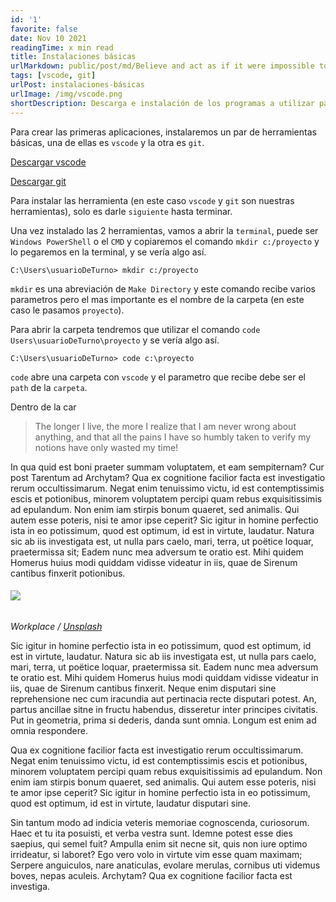 ```yaml
---
id: '1'
favorite: false
date: Nov 10 2021
readingTime: x min read
title: Instalaciones básicas
urlMarkdown: public/post/md/Believe and act as if it were impossible to fail.md
tags: [vscode, git]
urlPost: instalaciones-básicas
urlImage: /img/vscode.png
shortDescription: Descarga e instalación de los programas a utilizar para empezar a trabajar
---
```


Para crear las primeras aplicaciones, instalaremos un par de herramientas básicas, una de ellas es `vscode` y la otra es `git`.

[Descargar vscode](https://code.visualstudio.com/download)

[Descargar git](https://git-scm.com/downloads)

Para instalar las herramienta (en este caso `vscode` y `git` son nuestras herramientas), solo es darle `siguiente` hasta terminar.

Una vez instalado las 2 herramientas, vamos a abrir la `terminal`, puede ser `Windows PowerShell` o el `CMD` y copiaremos el comando `mkdir c:/proyecto` y lo pegaremos en la terminal, y se vería algo así.

```console
C:\Users\usuarioDeTurno> mkdir c:/proyecto
```

`mkdir` es una abreviación de `Make Directory` y este comando recibe varios parametros pero el mas importante es el nombre de la carpeta (en este caso le pasamos `proyecto`).

Para abrir la carpeta tendremos que utilizar el comando `code Users\usuarioDeTurno\proyecto` y se vería algo así.

```console
C:\Users\usuarioDeTurno> code c:\proyecto
```

`code` abre una carpeta con `vscode` y el parametro que recibe debe ser el `path` de la `carpeta`.

Dentro de la car

> The longer I live, the more I realize that I am never wrong about anything, and that all the pains I have so humbly taken to verify my notions have only wasted my time!

In qua quid est boni praeter summam voluptatem, et eam sempiternam? Cur post Tarentum ad Archytam? Qua ex cognitione facilior facta est investigatio rerum occultissimarum. Negat enim tenuissimo victu, id est contemptissimis escis et potionibus, minorem voluptatem percipi quam rebus exquisitissimis ad epulandum. Non enim iam stirpis bonum quaeret, sed animalis. Qui autem esse poteris, nisi te amor ipse ceperit? Sic igitur in homine perfectio ista in eo potissimum, quod est optimum, id est in virtute, laudatur. Natura sic ab iis investigata est, ut nulla pars caelo, mari, terra, ut poëtice loquar, praetermissa sit; Eadem nunc mea adversum te oratio est. Mihi quidem Homerus huius modi quiddam vidisse videatur in iis, quae de Sirenum cantibus finxerit potionibus.

###### ![](/assets/placeholder_post.jpg)

_Workplace / [Unsplash](https://unsplash.com/)_

Sic igitur in homine perfectio ista in eo potissimum, quod est optimum, id est in virtute, laudatur. Natura sic ab iis investigata est, ut nulla pars caelo, mari, terra, ut poëtice loquar, praetermissa sit. Eadem nunc mea adversum te oratio est. Mihi quidem Homerus huius modi quiddam vidisse videatur in iis, quae de Sirenum cantibus finxerit. Neque enim disputari sine reprehensione nec cum iracundia aut pertinacia recte disputari potest. An, partus ancillae sitne in fructu habendus, disseretur inter principes civitatis. Put in geometria, prima si dederis, danda sunt omnia. Longum est enim ad omnia respondere.

Qua ex cognitione facilior facta est investigatio rerum occultissimarum. Negat enim tenuissimo victu, id est contemptissimis escis et potionibus, minorem voluptatem percipi quam rebus exquisitissimis ad epulandum. Non enim iam stirpis bonum quaeret, sed animalis. Qui autem esse poteris, nisi te amor ipse ceperit? Sic igitur in homine perfectio ista in eo potissimum, quod est optimum, id est in virtute, laudatur disputari sine.

Sin tantum modo ad indicia veteris memoriae cognoscenda, curiosorum. Haec et tu ita posuisti, et verba vestra sunt. Idemne potest esse dies saepius, qui semel fuit? Ampulla enim sit necne sit, quis non iure optimo irrideatur, si laboret? Ego vero volo in virtute vim esse quam maximam; Serpere anguiculos, nare anaticulas, evolare merulas, cornibus uti videmus boves, nepas aculeis. Archytam? Qua ex cognitione facilior facta est investiga.
